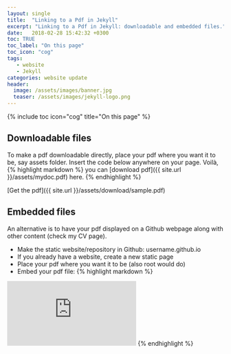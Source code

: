 ```yaml
---
layout: single
title:  "Linking to a Pdf in Jekyll"
excerpt: "Linking to a Pdf in Jekyll: downloadable and embedded files."
date:   2018-02-28 15:42:32 +0300
toc: TRUE
toc_label: "On this page"
toc_icon: "cog"
tags:
   - website
   - Jekyll
categories: website update
header:
  image: /assets/images/banner.jpg
  teaser: /assets/images/jekyll-logo.png
---
```

{% include toc icon="cog" title="On this page" %}

## Downloadable files
To make a pdf downloadable directly, place your pdf where you want it to be,
say assets folder. Insert the code below anywhere on your page. Voilà,
{% highlight markdown %}
you can [download pdf]({{ site.url }}/assets/mydoc.pdf) here.
{% endhighlight %}

 [Get the pdf]({{ site.url }}/assets/download/sample.pdf)

## Embedded files
An alternative is to have your pdf displayed on a Github webpage along with
other content (check my CV page).

* Make the static website/repository in Github: username.github.io
* If you already have a website, create a new static page
* Place your pdf where you want it to be (also root would do)
* Embed your pdf file:
{% highlight markdown %}
<embed src="https://username.github.io/mydoc.pdf" type="application/pdf"/>
{% endhighlight %}
